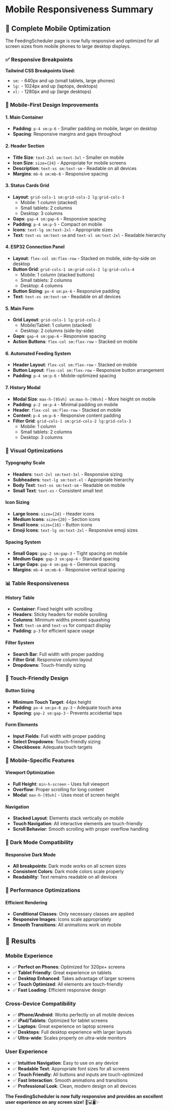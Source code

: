 # Mobile Responsiveness Summary

## 🎯 **Complete Mobile Optimization**

The FeedingScheduler page is now fully responsive and optimized for all screen sizes from mobile phones to large desktop displays.

### ✅ **Responsive Breakpoints**

**Tailwind CSS Breakpoints Used:**
- `sm:` - 640px and up (small tablets, large phones)
- `lg:` - 1024px and up (laptops, desktops)
- `xl:` - 1280px and up (large desktops)

### 📱 **Mobile-First Design Improvements**

#### **1. Main Container**
- **Padding**: `p-4 sm:p-6` - Smaller padding on mobile, larger on desktop
- **Spacing**: Responsive margins and gaps throughout

#### **2. Header Section**
- **Title Size**: `text-2xl sm:text-3xl` - Smaller on mobile
- **Icon Size**: `size={24}` - Appropriate for mobile screens
- **Description**: `text-xs sm:text-sm` - Readable on all devices
- **Margins**: `mb-6 sm:mb-8` - Responsive spacing

#### **3. Status Cards Grid**
- **Layout**: `grid-cols-1 sm:grid-cols-2 lg:grid-cols-3`
  - Mobile: 1 column (stacked)
  - Small tablets: 2 columns
  - Desktop: 3 columns
- **Gaps**: `gap-4 sm:gap-6` - Responsive spacing
- **Padding**: `p-4 sm:p-5` - Compact on mobile
- **Icons**: `text-lg sm:text-2xl` - Appropriate sizes
- **Text**: `text-xs sm:text-sm` and `text-xl sm:text-2xl` - Readable hierarchy

#### **4. ESP32 Connection Panel**
- **Layout**: `flex-col sm:flex-row` - Stacked on mobile, side-by-side on desktop
- **Button Grid**: `grid-cols-1 sm:grid-cols-2 lg:grid-cols-4`
  - Mobile: 1 column (stacked buttons)
  - Small tablets: 2 columns
  - Desktop: 4 columns
- **Button Sizing**: `px-4 sm:px-6` - Responsive padding
- **Text**: `text-xs sm:text-sm` - Readable on all devices

#### **5. Main Form**
- **Grid Layout**: `grid-cols-1 lg:grid-cols-2`
  - Mobile/Tablet: 1 column (stacked)
  - Desktop: 2 columns (side-by-side)
- **Gaps**: `gap-4 sm:gap-6` - Responsive spacing
- **Action Buttons**: `flex-col sm:flex-row` - Stacked on mobile

#### **6. Automated Feeding System**
- **Header Layout**: `flex-col sm:flex-row` - Stacked on mobile
- **Button Layout**: `flex-col sm:flex-row` - Responsive button arrangement
- **Padding**: `p-4 sm:p-6` - Mobile-optimized spacing

#### **7. History Modal**
- **Modal Size**: `max-h-[95vh] sm:max-h-[90vh]` - More height on mobile
- **Padding**: `p-2 sm:p-4` - Minimal padding on mobile
- **Header**: `flex-col sm:flex-row` - Stacked on mobile
- **Content**: `p-4 sm:p-6` - Responsive content padding
- **Filter Grid**: `grid-cols-1 sm:grid-cols-2 lg:grid-cols-3`
  - Mobile: 1 column
  - Small tablets: 2 columns  
  - Desktop: 3 columns

### 🎨 **Visual Optimizations**

#### **Typography Scale**
- **Headers**: `text-2xl sm:text-3xl` - Responsive sizing
- **Subheaders**: `text-lg sm:text-xl` - Appropriate hierarchy
- **Body Text**: `text-xs sm:text-sm` - Readable on mobile
- **Small Text**: `text-xs` - Consistent small text

#### **Icon Sizing**
- **Large Icons**: `size={24}` - Header icons
- **Medium Icons**: `size={20}` - Section icons
- **Small Icons**: `size={16}` - Button icons
- **Emoji Icons**: `text-lg sm:text-2xl` - Responsive emoji sizes

#### **Spacing System**
- **Small Gaps**: `gap-2 sm:gap-3` - Tight spacing on mobile
- **Medium Gaps**: `gap-3 sm:gap-4` - Standard spacing
- **Large Gaps**: `gap-4 sm:gap-6` - Generous spacing
- **Margins**: `mb-4 sm:mb-6` - Responsive vertical spacing

### 📊 **Table Responsiveness**

#### **History Table**
- **Container**: Fixed height with scrolling
- **Headers**: Sticky headers for mobile scrolling
- **Columns**: Minimum widths prevent squashing
- **Text**: `text-sm` and `text-xs` for compact display
- **Padding**: `p-3` for efficient space usage

#### **Filter System**
- **Search Bar**: Full width with proper padding
- **Filter Grid**: Responsive column layout
- **Dropdowns**: Touch-friendly sizing

### 🎯 **Touch-Friendly Design**

#### **Button Sizing**
- **Minimum Touch Target**: 44px height
- **Padding**: `px-4 sm:px-6 py-3` - Adequate touch area
- **Spacing**: `gap-2 sm:gap-3` - Prevents accidental taps

#### **Form Elements**
- **Input Fields**: Full width with proper padding
- **Select Dropdowns**: Touch-friendly sizing
- **Checkboxes**: Adequate touch targets

### 📱 **Mobile-Specific Features**

#### **Viewport Optimization**
- **Full Height**: `min-h-screen` - Uses full viewport
- **Overflow**: Proper scrolling for long content
- **Modal**: `max-h-[95vh]` - Uses most of screen height

#### **Navigation**
- **Stacked Layout**: Elements stack vertically on mobile
- **Touch Navigation**: All interactive elements are touch-friendly
- **Scroll Behavior**: Smooth scrolling with proper overflow handling

### 🎨 **Dark Mode Compatibility**

#### **Responsive Dark Mode**
- **All breakpoints**: Dark mode works on all screen sizes
- **Consistent Colors**: Dark mode colors scale properly
- **Readability**: Text remains readable on all devices

### 🚀 **Performance Optimizations**

#### **Efficient Rendering**
- **Conditional Classes**: Only necessary classes are applied
- **Responsive Images**: Icons scale appropriately
- **Smooth Transitions**: All animations work on mobile

## 🎉 **Results**

### **Mobile Experience**
- ✅ **Perfect on Phones**: Optimized for 320px+ screens
- ✅ **Tablet Friendly**: Great experience on tablets
- ✅ **Desktop Enhanced**: Takes advantage of larger screens
- ✅ **Touch Optimized**: All elements are touch-friendly
- ✅ **Fast Loading**: Efficient responsive design

### **Cross-Device Compatibility**
- ✅ **iPhone/Android**: Works perfectly on all mobile devices
- ✅ **iPad/Tablets**: Optimized for tablet screens
- ✅ **Laptops**: Great experience on laptop screens
- ✅ **Desktops**: Full desktop experience with larger layouts
- ✅ **Ultra-wide**: Scales properly on ultra-wide monitors

### **User Experience**
- ✅ **Intuitive Navigation**: Easy to use on any device
- ✅ **Readable Text**: Appropriate font sizes for all screens
- ✅ **Touch Friendly**: All buttons and inputs are touch-optimized
- ✅ **Fast Interaction**: Smooth animations and transitions
- ✅ **Professional Look**: Clean, modern design on all devices

**The FeedingScheduler is now fully responsive and provides an excellent user experience on any screen size!** 📱💻🖥️✨
